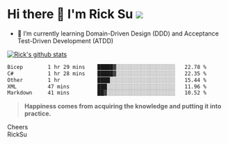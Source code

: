 # Hi there 👋 I'm Rick Su ![](https://komarev.com/ghpvc/?username=ricksu978)
<!--
**ricksu978/ricksu978** is a ✨ _special_ ✨ repository because its `README.md` (this file) appears on your GitHub profile.

Here are some ideas to get you started:

- 🔭 I’m currently working on ...
-->
- 🌱 I’m currently learning Domain-Driven Design (DDD) and Acceptance Test-Driven Development (ATDD)
<!--
- 👯 I’m looking to collaborate on ...
- 🤔 I’m looking for help with ...
- 💬 Ask me about ...
- 📫 How to reach me: ...
- 😄 Pronouns: ...
- ⚡ Fun fact: ...
-->
[![Rick's github stats](https://github-readme-stats.vercel.app/api?username=ricksu978&theme=dark)](https://github.com/ricksu978/ricksu978)

<!--START_SECTION:waka-->

```txt
Bicep        1 hr 29 mins    █████▓░░░░░░░░░░░░░░░░░░░   22.78 %
C#           1 hr 28 mins    █████▓░░░░░░░░░░░░░░░░░░░   22.35 %
Other        1 hr            ████░░░░░░░░░░░░░░░░░░░░░   15.44 %
XML          47 mins         ███░░░░░░░░░░░░░░░░░░░░░░   11.96 %
Markdown     41 mins         ██▓░░░░░░░░░░░░░░░░░░░░░░   10.52 %
```

<!--END_SECTION:waka-->

> **Happiness comes from acquiring the knowledge and putting it into practice.**

Cheers  
RickSu 
